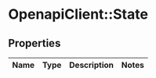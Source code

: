 # OpenapiClient::State

## Properties
Name | Type | Description | Notes
------------ | ------------- | ------------- | -------------


